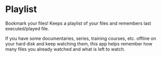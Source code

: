 # Playlist
Bookmark your files! Keeps a playlist of your files and remembers last executed/played file.

If you have some documentaries, series, training courses, etc. offline on your hard disk and keep watching them, this app helps remember how many files you already watched and what is left to watch.
